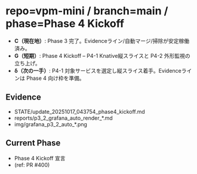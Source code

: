 # repo=vpm-mini / branch=main / phase=Phase 4 Kickoff

- **C（現在地）**: Phase 3 完了。Evidenceライン/自動マージ/掃除が安定稼働済み。
- **G（短期）**: Phase 4 Kickoff – P4-1 Knative縦スライスと P4-2 外形監視の立ち上げ。
- **δ（次の一手）**: P4-1 対象サービスを選定し縦スライス着手。Evidenceラインは Phase 4 向け枠を準備。

## Evidence
- STATE/update_20251017_043754_phase4_kickoff.md
- reports/p3_2_grafana_auto_render_*.md
- img/grafana_p3_2_auto_*.png

## Current Phase
- Phase 4 Kickoff 宣言
- (ref: PR #400)
